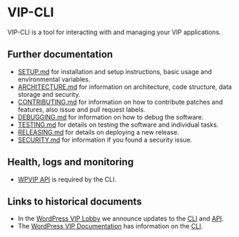 # VIP-CLI

VIP-CLI is a tool for interacting with and managing your VIP applications.

## Further documentation

- [SETUP.md](https://github.com/Automattic/vip-service-boilerplate/blob/trunk/docs/SETUP.md) for installation and setup instructions, basic usage and environmental variables.
- [ARCHITECTURE.md](https://github.com/Automattic/vip-service-boilerplate/blob/trunk/docs/ARCHITECTURE.md) for information on architecture, code structure, data storage and security.
- [CONTRIBUTING.md](https://github.com/Automattic/vip-service-boilerplate/blob/trunk/docs/CONTRIBUTING.md) for information on how to contribute patches and features, also issue and pull request labels.
- [DEBUGGING.md](https://github.com/Automattic/vip-service-boilerplate/blob/trunk/docs/DEBUGGING.md) for information on how to debug the software.
- [TESTING.md](https://github.com/Automattic/vip-service-boilerplate/blob/trunk/docs/TESTING.md) for details on testing the software and individual tasks.
- [RELEASING.md](https://github.com/Automattic/vip-service-boilerplate/blob/trunk/docs/RELEASING.md) for details on deploying a new release.
- [SECURITY.md](https://github.com/Automattic/vip-service-boilerplate/blob/trunk/docs/SECURITY.md) for information if you found a security issue.

## Health, logs and monitoring

- [WPVIP API](docs/ARCHITECTURE.md#communicating-with-wpvip-api) is required by the CLI.

## Links to historical documents

- In the [WordPress VIP Lobby](https://lobby.vip.wordpress.com/) we announce updates to the [CLI](https://lobby.vip.wordpress.com/?s=vip-cli) and [API](https://lobby.vip.wordpress.com/?s=vip%20go%20api).
- The [WordPress VIP Documentation](https://docs.wpvip.com/) has information on the [CLI](https://docs.wpvip.com/technical-references/vip-cli/).
